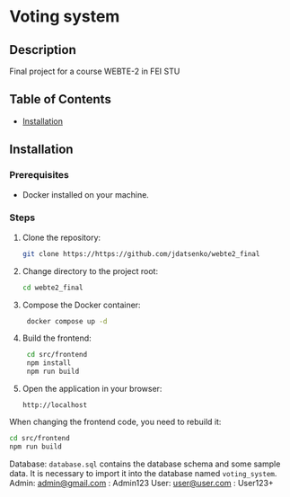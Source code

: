 # Voting system

## Description

Final project for a course WEBTE-2 in FEI STU

## Table of Contents

- [Installation](#installation)

## Installation

### Prerequisites

- Docker installed on your machine.

### Steps

1. Clone the repository:
   ```sh
   git clone https://https://github.com/jdatsenko/webte2_final
   ```
2. Change directory to the project root:
   ```sh
   cd webte2_final
   ```
3. Compose the Docker container:
   ```sh
    docker compose up -d
   ```
4. Build the frontend:
   ```sh
    cd src/frontend
    npm install
    npm run build
   ```
5. Open the application in your browser:
   ```
   http://localhost
   ```

When changing the frontend code, you need to rebuild it:

```sh
cd src/frontend
npm run build
```

Database:
`database.sql` contains the database schema and some sample data. It is necessary to import it into the database named `voting_system`.
Admin: admin@gmail.com : Admin123
User: user@user.com : User123+
